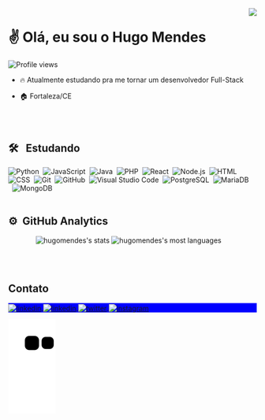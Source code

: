 <img align="right" height="475em" src="https://raw.githubusercontent.com/gist/fhugomendes/5f813268b7d064215e7a8989a43f04fb/raw/816cdcc46aabf752945c0f2f013b6b1c7d369699/github-card.svg"/>
<h1 align="left">✌ <strong>Olá, eu sou o Hugo Mendes</strong></h1>
<p align="left"> <img src="https://komarev.com/ghpvc/?username=fhugomendes&color=blue" alt="Profile views" /> </p>

- 🔥 Atualmente estudando pra me tornar um desenvolvedor Full-Stack

- 🏠 Fortaleza/CE

<br><br>
## 🛠 &nbsp; Estudando
![Python](https://img.shields.io/badge/-Python-05122A?style=flat&logo=python)&nbsp;
![JavaScript](https://img.shields.io/badge/-JavaScript-05122A?style=flat&logo=javascript)&nbsp;
![Java](https://img.shields.io/badge/-Kotlin-05122A?style=flat&logo=kotlin)&nbsp;
![PHP](https://img.shields.io/badge/-PHP-05122A?style=flat&logo=php)&nbsp;
![React](https://img.shields.io/badge/-React-05122A?style=flat&logo=react)&nbsp;
![Node.js](https://img.shields.io/badge/-Node.js-05122A?style=flat&logo=node.js)&nbsp;
![HTML](https://img.shields.io/badge/-HTML-05122A?style=flat&logo=HTML5)&nbsp;
![CSS](https://img.shields.io/badge/-CSS-05122A?style=flat&logo=CSS3&logoColor=1572B6)&nbsp;
![Git](https://img.shields.io/badge/-Git-05122A?style=flat&logo=git)&nbsp;
![GitHub](https://img.shields.io/badge/-GitHub-05122A?style=flat&logo=github)&nbsp;
![Visual Studio Code](https://img.shields.io/badge/-Visual%20Studio%20Code-05122A?style=flat&logo=visual-studio-code&logoColor=007ACC)&nbsp;
![PostgreSQL](https://img.shields.io/badge/-PostgreSQL-05122A?style=flat&logo=postgresql)&nbsp;
![MariaDB](https://img.shields.io/badge/-MariaDB-05122A?style=flat&logo=mariadb)&nbsp;
![MongoDB](https://img.shields.io/badge/-MongoDB-05122A?style=flat&logo=mongodb)&nbsp;
<br><br>
## ⚙️ &nbsp;GitHub Analytics
<p align="center">
<img width="400em" src="https://github-readme-stats.vercel.app/api?username=fhugomendes&show_icons=true&theme=tokyonight" alt="hugomendes's stats"/>
<img width="400em" src="https://github-readme-stats.vercel.app/api/top-langs/?username=fhugomendes&layout=compact&theme=tokyonight" alt="hugomendes's most languages"/>
</p>


<br><br>

## Contato

<p align="left" style="background:blue">
<a href="https://www.linkedin.com/in/fhugomendes/" target="_blank">
  <img align="center" src="https://img.shields.io/badge/-Hugo Mendes-05122A?style=flat&logo=linkedin" alt="linkedin"/>
</a>
<a href="mailto:contatofhugomendes@gmail.com" target="_blank">
  <img align="center" src="https://img.shields.io/badge/Gmail-05122A?style=for-the-badge&logo=gmail&logoColor=white" alt="linkedin"/>
</a>
<a href="https://twitter.com/FhugoMP" target="_blank">
  <img align="center" src="https://img.shields.io/badge/-FhugoMP-05122A?style=flat&logo=twitter" alt="twitter"/>  
</a>
<a href="https://www.instagram.com/fhugomendes/" target="_blank">
 <img align="center" src="https://img.shields.io/badge/-fhugomendes-05122A?style=flat&logo=instagram" alt="instagram"/>
</a>

</p>

![Snake animation](https://github.com/fhugomendes/fhugomendes/blob/output/github-contribution-grid-snake.svg)

